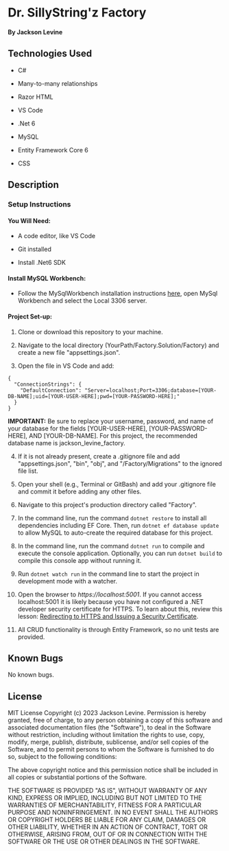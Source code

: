 # Dr. SillyString'z Factory

#### By Jackson Levine

## Technologies Used

* C#

* Many-to-many relationships

* Razor HTML

* VS Code

* .Net 6

* MySQL

* Entity Framework Core 6

* CSS

## Description

### Setup Instructions

#### You Will Need: 

* A code editor, like VS Code

* Git installed

* Install .Net6 SDK

#### Install MySQL Workbench:

* Follow the MySqlWorkbench installation instructions [here](https://www.mysql.com/products/workbench/), open MySql Workbench and select the Local 3306 server.

#### Project Set-up:

1. Clone or download this repository to your machine.

2. Navigate to the local directory (YourPath/Factory.Solution/Factory) and create a new file "appsettings.json".

3. Open the file in VS Code and add:

  ```
  {
    "ConnectionStrings": {
      "DefaultConnection": "Server=localhost;Port=3306;database=[YOUR-DB-NAME];uid=[YOUR-USER-HERE];pwd=[YOUR-PASSWORD-HERE];"
    }
  }
  ```

**IMPORTANT:** Be sure to replace your username, password, and name of your database for the fields [YOUR-USER-HERE], [YOUR-PASSWORD-HERE], AND [YOUR-DB-NAME].
For this project, the recommended database name is jackson_levine_factory.


4. If it is not already present, create a .gitignore file and add "appsettings.json", "bin", "obj", and "/Factory/Migrations" to the ignored file list.  

5. Open your shell (e.g., Terminal or GitBash) and add your .gitignore file and commit it before adding any other files. 

6. Navigate to this project's production directory called "Factory". 

7. In the command line, run the command `dotnet restore` to install all dependencies including EF Core. Then, run `dotnet ef database update` to allow MySQL to auto-create the required database for this project.

8. In the command line, run the command `dotnet run` to compile and execute the console application. Optionally, you can run `dotnet build` to compile this console app without running it.

9. Run `dotnet watch run` in the command line to start the project in development mode with a watcher.

10. Open the browser to _https://localhost:5001_. If you cannot access localhost:5001 it is likely because you have not configured a .NET developer security certificate for HTTPS. To learn about this, review this lesson: [Redirecting to HTTPS and Issuing a Security Certificate](https://www.learnhowtoprogram.com/c-and-net/basic-web-applications/redirecting-to-https-and-issuing-a-security-certificate).

11. All CRUD functionality is through Entity Framework, so no unit tests are provided.

## Known Bugs

No known bugs.

## License

MIT License Copyright (c) 2023 Jackson Levine. Permission is hereby granted, free of charge, to any person obtaining a copy of this software and associated documentation files (the "Software"), to deal in the Software without restriction, including without limitation the rights to use, copy, modify, merge, publish, distribute, sublicense, and/or sell copies of the Software, and to permit persons to whom the Software is furnished to do so, subject to the following conditions:

The above copyright notice and this permission notice shall be included in all copies or substantial portions of the Software.

THE SOFTWARE IS PROVIDED "AS IS", WITHOUT WARRANTY OF ANY KIND, EXPRESS OR IMPLIED, INCLUDING BUT NOT LIMITED TO THE WARRANTIES OF MERCHANTABILITY, FITNESS FOR A PARTICULAR PURPOSE AND NONINFRINGEMENT. IN NO EVENT SHALL THE AUTHORS OR COPYRIGHT HOLDERS BE LIABLE FOR ANY CLAIM, DAMAGES OR OTHER LIABILITY, WHETHER IN AN ACTION OF CONTRACT, TORT OR OTHERWISE, ARISING FROM, OUT OF OR IN CONNECTION WITH THE SOFTWARE OR THE USE OR OTHER DEALINGS IN THE SOFTWARE.
